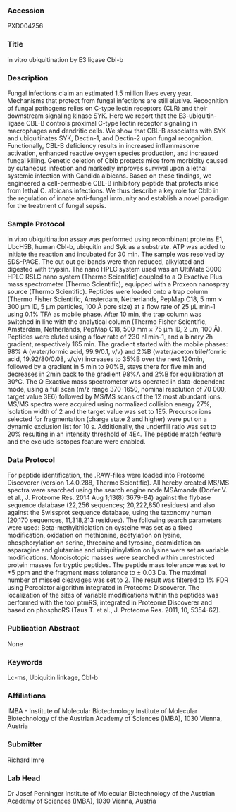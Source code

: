 ### Accession
PXD004256

### Title
in vitro ubiquitination by E3 ligase Cbl-b

### Description
Fungal infections claim an estimated 1.5 million lives every year. Mechanisms that protect from fungal infections are still elusive. Recognition of fungal pathogens relies on C-type lectin receptors (CLR) and their downstream signaling kinase SYK. Here we report that the E3-ubiquitin-ligase CBL-B controls proximal C-type lectin receptor signaling in macrophages and dendritic cells. We show that CBL-B associates with SYK and ubiquitinates SYK, Dectin-1, and Dectin-2 upon fungal recognition. Functionally, CBL-B deficiency results in increased inflammasome activation, enhanced reactive oxygen species production, and increased fungal killing. Genetic deletion of Cblb protects mice from morbidity caused by cutaneous infection and markedly improves survival upon a lethal systemic infection with Candida albicans. Based on these findings, we engineered a cell-permeable CBL-B inhibitory peptide that protects mice from lethal C. albicans infections. We thus describe a key role for Cblb  in the regulation of innate anti-fungal immunity and establish a novel paradigm for the treatment of fungal sepsis.

### Sample Protocol
in vitro ubiquitination assay was performed using recombinant proteins E1, UbcH5B, human Cbl-b, ubiquitin and Syk as a substrate. ATP was added to initiate the reaction and incubated for 30 min. The sample was resolved by SDS-PAGE. The cut out gel bands were then reduced, alkylated and digested with trypsin. The nano HPLC system used was an UltiMate 3000 HPLC RSLC nano system (Thermo Scientific) coupled to a Q Exactive Plus mass spectrometer (Thermo Scientific), equipped with a Proxeon nanospray source (Thermo Scientific). Peptides were loaded onto a trap column (Thermo Fisher Scientific, Amsterdam, Netherlands, PepMap C18, 5 mm × 300 μm ID, 5 μm particles, 100 Å pore size) at a flow rate of 25 μL min-1 using 0.1% TFA as mobile phase. After 10 min, the trap column was switched in line with the analytical column (Thermo Fisher Scientific, Amsterdam, Netherlands, PepMap C18, 500 mm × 75 μm ID, 2 μm, 100 Å). Peptides were eluted using a flow rate of 230 nl min-1, and a binary 2h gradient, respectively 165 min. The gradient started with the mobile phases: 98% A (water/formic acid, 99.9/0.1, v/v) and 2%B (water/acetonitrile/formic acid, 19.92/80/0.08, v/v/v) increases to 35%B over the next 120min, followed by a gradient in 5 min to 90%B, stays there for five min and decreases in 2min back to the gradient 98%A and 2%B for equilibration at 30°C.  The Q Exactive mass spectrometer was operated in data-dependent mode, using a full scan (m/z range 370-1650, nominal resolution of 70 000, target value 3E6) followed by MS/MS scans of the 12 most abundant ions. MS/MS spectra were acquired using normalized collision energy 27%, isolation width of 2 and the target value was set to 1E5. Precursor ions selected for fragmentation (charge state 2 and higher) were put on a dynamic exclusion list for 10 s. Additionally, the underfill ratio was set to 20% resulting in an intensity threshold of 4E4. The peptide match feature and the exclude isotopes feature were enabled.

### Data Protocol
For peptide identification, the .RAW-files were loaded into Proteome Discoverer (version 1.4.0.288, Thermo Scientific). All hereby created MS/MS spectra were searched using the search engine node MSAmanda (Dorfer V. et al., J. Proteome Res. 2014 Aug 1;13(8):3679-84) against the flybase sequence database (22,256 sequences; 20,222,850 residues) and also against the Swissprot sequence database, using the taxonomy human (20,170 sequences, 11,318,213 residues). The following search parameters were used: Beta-methylthiolation on cysteine was set as a fixed modification, oxidation on methionine, acetylation on lysine, phosphorylation on serine, threonine and tyrosine, deamidation on asparagine and glutamine and ubiquitinylation on lysine were set as variable modifications. Monoisotopic masses were searched within unrestricted protein masses for tryptic peptides. The peptide mass tolerance was set to ±5 ppm and the fragment mass tolerance to ± 0.03 Da. The maximal number of missed cleavages was set to 2. The result was filtered to 1% FDR using Percolator algorithm integrated in Proteome Discoverer. The localization of the sites of variable modifications within the peptides was performed with the tool ptmRS, integrated in Proteome Discoverer and based on phosphoRS (Taus T. et al., J. Proteome Res. 2011, 10, 5354-62).

### Publication Abstract
None

### Keywords
Lc-ms, Ubiquitin linkage, Cbl-b

### Affiliations
IMBA - Institute of Molecular Biotechnology
Institute of Molecular Biotechnology of the Austrian Academy of Sciences (IMBA), 1030 Vienna, Austria

### Submitter
Richard Imre

### Lab Head
Dr Josef Penninger
Institute of Molecular Biotechnology of the Austrian Academy of Sciences (IMBA), 1030 Vienna, Austria


